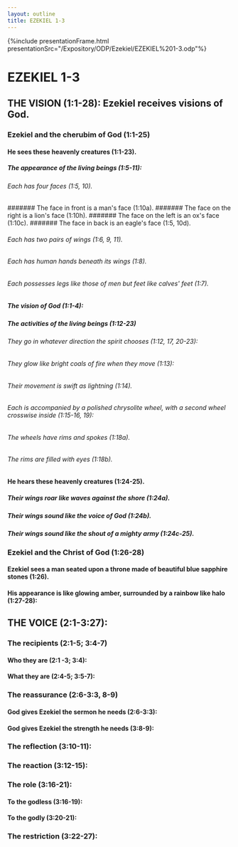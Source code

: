 ```yaml
---
layout: outline
title: EZEKIEL 1-3
---
```

{%include presentationFrame.html presentationSrc="/Expository/ODP/Ezekiel/EZEKIEL%201-3.odp"%}

# EZEKIEL 1-3 
## THE VISION (1:1-28): Ezekiel receives visions of God. 
###  Ezekiel and the cherubim of God (1:1-25) 
####  He sees these heavenly creatures (1:1-23). 
#####  The appearance of the living beings (1:5-11): 
######  Each has four faces (1:5, 10). 
#######  The face in front is a man\'s face (1:10a). 
#######  The face on the right is a lion\'s face (1:10h). 
#######  The face on the left is an ox\'s face (1:10c). 
#######  The face in back is an eagle\'s face (1:5, 10d). 
######  Each has two pairs of wings (1:6, 9, 11). 
######  Each has human hands beneath its wings (1:8). 
######  Each possesses legs like those of men but feet like calves\' feet (1:7). 
#####  The vision of God (1:1-4): 
#####  The activities of the living beings (1:12-23) 
######  They go in whatever direction the spirit chooses (1:12, 17, 20-23): 
######  They glow like bright coals of fire when they move (1:13): 
######  Their movement is swift as lightning (1:14). 
######  Each is accompanied by a polished chrysolite wheel, with a second wheel crosswise inside (1:15-16, 19): 
######  The wheels have rims and spokes (1:18a). 
######  The rims are filled with eyes (1:18b). 
####  He hears these heavenly creatures (1:24-25). 
#####  Their wings roar like waves against the shore (1:24a). 
#####  Their wings sound like the voice of God (1:24b). 
#####  Their wings sound like the shout of a mighty army (1:24c-25). 
###  Ezekiel and the Christ of God (1:26-28) 
####  Ezekiel sees a man seated upon a throne made of beautiful blue sapphire stones (1:26). 
####  His appearance is like glowing amber, surrounded by a rainbow like halo (1:27-28): 
## THE VOICE (2:1-3:27): 
###  The recipients (2:1-5; 3:4-7) 
####  Who they are (2:1 -3; 3:4): 
####  What they are (2:4-5; 3:5-7): 
###  The reassurance (2:6-3:3, 8-9) 
####  God gives Ezekiel the sermon he needs (2:6-3:3): 
####  God gives Ezekiel the strength he needs (3:8-9): 
###  The reflection (3:10-11): 
###  The reaction (3:12-15): 
###  The role (3:16-21): 
####  To the godless (3:16-19): 
####  To the godly (3:20-21): 
###  The restriction (3:22-27): 
